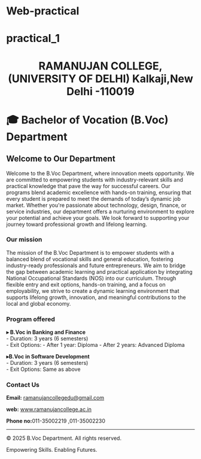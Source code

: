 # Web-practical
# practical_1
<!DOCTYPE html>
<html lang="en">
<head>
    <meta charset="UTF-8">
    <meta name="viewport" content="width=device-width, initial-scale=1.0">
    <title>DEPARTMENT OF SOFTWARE DEVELOPMENT</title>

</head>
<body>
<center>    <H1>RAMANUJAN COLLEGE,(UNIVERSITY OF DELHI) Kalkaji,New Delhi -110019</H1></center>
<h1>   &#x1F393;  Bachelor of Vocation (B.Voc)
Department </h1>
<h2> Welcome to Our Department</h2>
<p>Welcome to the B.Voc Department, where innovation meets opportunity. We are committed to empowering students with industry-relevant skills and practical knowledge that pave the way for successful careers. Our programs blend academic excellence with hands-on training, ensuring that every student is prepared to meet the demands of today’s dynamic job market. Whether you're passionate about technology, design, finance, or service industries, our department offers a nurturing environment to explore your potential and achieve your goals. We look forward to supporting your journey toward professional growth and lifelong learning.</p>

<h3>Our mission </h3>
<p>The mission of the B.Voc Department is to empower students with a balanced blend of vocational skills and general education, fostering industry-ready professionals and future entrepreneurs. We aim to bridge the gap between academic learning and practical application by integrating National Occupational Standards (NOS) into our curriculum. Through flexible entry and exit options, hands-on training, and a focus on employability, we strive to create a dynamic learning environment that supports lifelong growth, innovation, and meaningful contributions to the local and global economy.</p>
<h3>Program offered</h3>
<p><b>&#9656 B.Voc in Banking and Finance</b>
    <br>
- Duration: 3 years (6 semesters)
<br>
- Exit Options:
- After 1 year: Diploma
- After 2 years: Advanced Diploma

</p>
<p> <b> &#9656B.Voc in Software Development</b> 
    <br>
- Duration: 3 years (6 semesters)
<br>
- Exit Options: Same as above
</p>
<h3>Contact Us</h3>
<p> <b>Email:</b> <a href="ramanujancollegedu@gmail.com">ramanujancollegedu@gmail.com</a></p>
<p><b>web:</b> <a href="www.ramanujancollege.ac.in">www.ramanujancollege.ac.in</a></p>
<p><b>Phone no:</b>011-35002219     ,011-35002230</p>
<hr>
<p>
 <footer>
  <p>&copy; 2025 B.Voc Department. All rights reserved.</p>
  <p>Empowering Skills. Enabling Futures.</p>
</footer>
</p>

</body>
</html>
